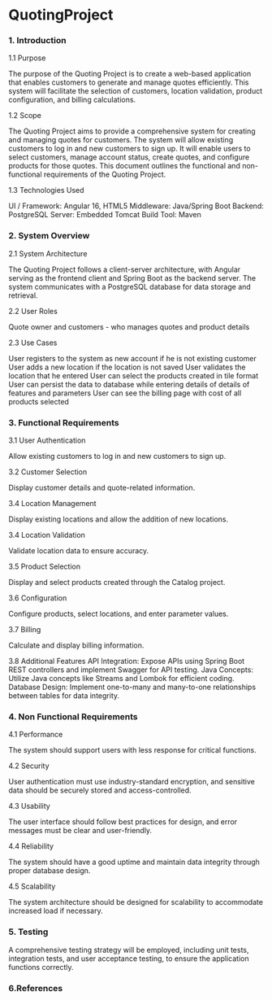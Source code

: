 # QuotingProject

### **1. Introduction**

1.1 Purpose

The purpose of the Quoting Project is to create a web-based application that enables customers to generate and manage quotes efficiently. This system will facilitate the selection of customers, location validation, product configuration, and billing calculations.

1.2 Scope

The Quoting Project aims to provide a comprehensive system for creating and managing quotes for customers. The system will allow existing customers to log in and new customers to sign up. It will enable users to select customers, manage account status, create quotes, and configure products for those quotes. This document outlines the functional and non-functional requirements of the Quoting Project.

1.3 Technologies Used

UI / Framework: Angular 16, HTML5
Middleware: Java/Spring Boot
Backend: PostgreSQL
Server: Embedded Tomcat
Build Tool: Maven

### **2. System Overview**

2.1 System Architecture

The Quoting Project follows a client-server architecture, with Angular serving as the frontend client and Spring Boot as the backend server. The system communicates with a PostgreSQL database for data storage and retrieval.

2.2 User Roles

Quote owner and customers - who manages quotes and product details

2.3 Use Cases

User registers to the system as new account if he is not existing customer
User adds a new location if the location is not saved
User validates the location that he entered
User can select the products created in tile format
User can persist the data to database while entering details of details of features and parameters
User can see the billing page with cost of all products selected

### **3. Functional Requirements**

3.1 User Authentication

Allow existing customers to log in and new customers to sign up.

3.2 Customer Selection

Display customer details and quote-related information.

3.4 Location Management

Display existing locations and allow the addition of new locations.

3.4 Location Validation

Validate location data to ensure accuracy.

3.5 Product Selection

Display and select products created through the Catalog project.

3.6 Configuration

Configure products, select locations, and enter parameter values.

3.7 Billing

Calculate and display billing information.

3.8 Additional Features
API Integration: Expose APIs using Spring Boot REST controllers and implement Swagger for API testing.
Java Concepts: Utilize Java concepts like Streams and Lombok for efficient coding.
Database Design: Implement one-to-many and many-to-one relationships between tables for data integrity.

### **4. Non Functional Requirements**

4.1 Performance

The system should support users with less response for critical functions.

4.2 Security

User authentication must use industry-standard encryption, and sensitive data should be securely stored and access-controlled.

4.3 Usability

The user interface should follow best practices for design, and error messages must be clear and user-friendly.

4.4 Reliability

The system should have a good uptime and maintain data integrity through proper database design.

4.5 Scalability

The system architecture should be designed for scalability to accommodate increased load if necessary.

### **5. Testing**

A comprehensive testing strategy will be employed, including unit tests, integration tests, and user acceptance testing, to ensure the application functions correctly.

### **6.References**

